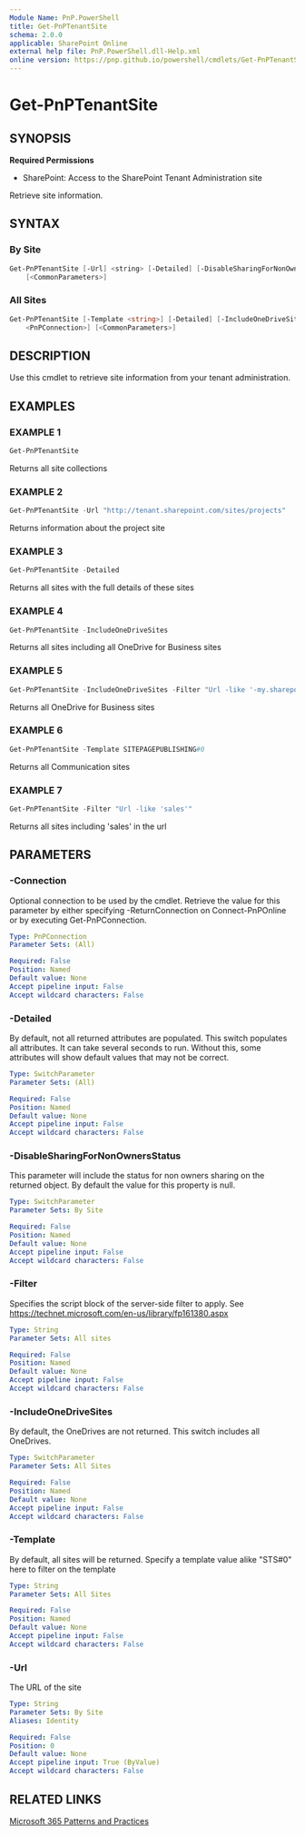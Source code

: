 ```yaml
---
Module Name: PnP.PowerShell
title: Get-PnPTenantSite
schema: 2.0.0
applicable: SharePoint Online
external help file: PnP.PowerShell.dll-Help.xml
online version: https://pnp.github.io/powershell/cmdlets/Get-PnPTenantSite.html
---
```

 
# Get-PnPTenantSite

## SYNOPSIS

**Required Permissions**

* SharePoint: Access to the SharePoint Tenant Administration site

Retrieve site information.

## SYNTAX

### By Site
```powershell
Get-PnPTenantSite [-Url] <string> [-Detailed] [-DisableSharingForNonOwnersStatus] [-Connection <PnPConnection>]
    [<CommonParameters>]
```

### All Sites
```powershell
Get-PnPTenantSite [-Template <string>] [-Detailed] [-IncludeOneDriveSites] [-Filter <string>] [-Connection
    <PnPConnection>] [<CommonParameters>]
```

## DESCRIPTION
Use this cmdlet to retrieve site information from your tenant administration.

## EXAMPLES

### EXAMPLE 1
```powershell
Get-PnPTenantSite
```

Returns all site collections

### EXAMPLE 2
```powershell
Get-PnPTenantSite -Url "http://tenant.sharepoint.com/sites/projects"
```

Returns information about the project site

### EXAMPLE 3
```powershell
Get-PnPTenantSite -Detailed
```

Returns all sites with the full details of these sites

### EXAMPLE 4
```powershell
Get-PnPTenantSite -IncludeOneDriveSites
```

Returns all sites including all OneDrive for Business sites

### EXAMPLE 5
```powershell
Get-PnPTenantSite -IncludeOneDriveSites -Filter "Url -like '-my.sharepoint.com/personal/'"
```

Returns all OneDrive for Business sites

### EXAMPLE 6
```powershell
Get-PnPTenantSite -Template SITEPAGEPUBLISHING#0
```

Returns all Communication sites

### EXAMPLE 7
```powershell
Get-PnPTenantSite -Filter "Url -like 'sales'"
```

Returns all sites including 'sales' in the url

## PARAMETERS

### -Connection
Optional connection to be used by the cmdlet. Retrieve the value for this parameter by either specifying -ReturnConnection on Connect-PnPOnline or by executing Get-PnPConnection.

```yaml
Type: PnPConnection
Parameter Sets: (All)

Required: False
Position: Named
Default value: None
Accept pipeline input: False
Accept wildcard characters: False
```

### -Detailed
By default, not all returned attributes are populated. This switch populates all attributes. It can take several seconds to run. Without this, some attributes will show default values that may not be correct.

```yaml
Type: SwitchParameter
Parameter Sets: (All)

Required: False
Position: Named
Default value: None
Accept pipeline input: False
Accept wildcard characters: False
```

### -DisableSharingForNonOwnersStatus
This parameter will include the status for non owners sharing on the returned object. By default the value for this property is null.

```yaml
Type: SwitchParameter
Parameter Sets: By Site

Required: False
Position: Named
Default value: None
Accept pipeline input: False
Accept wildcard characters: False
```

### -Filter
Specifies the script block of the server-side filter to apply. See https://technet.microsoft.com/en-us/library/fp161380.aspx

```yaml
Type: String
Parameter Sets: All sites

Required: False
Position: Named
Default value: None
Accept pipeline input: False
Accept wildcard characters: False
```

### -IncludeOneDriveSites
By default, the OneDrives are not returned. This switch includes all OneDrives.

```yaml
Type: SwitchParameter
Parameter Sets: All Sites

Required: False
Position: Named
Default value: None
Accept pipeline input: False
Accept wildcard characters: False
```

### -Template
By default, all sites will be returned. Specify a template value alike "STS#0" here to filter on the template

```yaml
Type: String
Parameter Sets: All Sites

Required: False
Position: Named
Default value: None
Accept pipeline input: False
Accept wildcard characters: False
```

### -Url
The URL of the site

```yaml
Type: String
Parameter Sets: By Site
Aliases: Identity

Required: False
Position: 0
Default value: None
Accept pipeline input: True (ByValue)
Accept wildcard characters: False
```

## RELATED LINKS

[Microsoft 365 Patterns and Practices](https://aka.ms/m365pnp)

